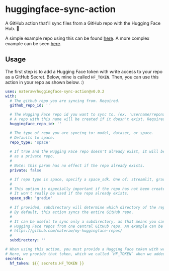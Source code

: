 # huggingface-sync-action

A GitHub action that'll sync files from a GitHub repo with the Hugging Face Hub. 🤗

A simple example repo using this can be found [here](https://github.com/nateraw/test-spaces-app). A more complex example can be seen [here](https://github.com/nateraw/my-huggingface-repos/).

## Usage

The first step is to add a Hugging Face token with write access to your repo as a GitHub Secret. Below, mine is called `HF_TOKEN`. Then, you can use this action in your repo as shown below. :)

```yaml
uses: nateraw/huggingface-sync-action@v0.0.2
with:
  # The github repo you are syncing from. Required.
  github_repo_id: ''

  # The Hugging Face repo id you want to sync to. (ex. 'username/reponame')
  # A repo with this name will be created if it doesn't exist. Required.
  huggingface_repo_id: ''

  # The type of repo you are syncing to: model, dataset, or space.
  # Defaults to space.
  repo_type: 'space'
  
  # If true and the Hugging Face repo doesn't already exist, it will be created
  # as a private repo.
  #
  # Note: this param has no effect if the repo already exists.
  private: false

  # If repo type is space, specify a space_sdk. One of: streamlit, gradio, or static
  #
  # This option is especially important if the repo has not been created yet.
  # It won't really be used if the repo already exists.
  space_sdk: 'gradio'
  
  # If provided, subdirectory will determine which directory of the repo will be synced.
  # By default, this action syncs the entire GitHub repo.
  #
  # It can be useful to sync only a subdirectory, as that means you can then sync multiple
  # Hugging Face repos from one central GitHub repo. An example can be seen here:
  # https://github.com/nateraw/my-huggingface-repos/
  #
  subdirectory: ''

# When using this action, you must provide a Hugging Face token with write access.
# Here, we provide that token, which we called `HF_TOKEN` when we added the secret to our GitHub repo.
secrets:
  hf_token: ${{ secrets.HF_TOKEN }}
```
